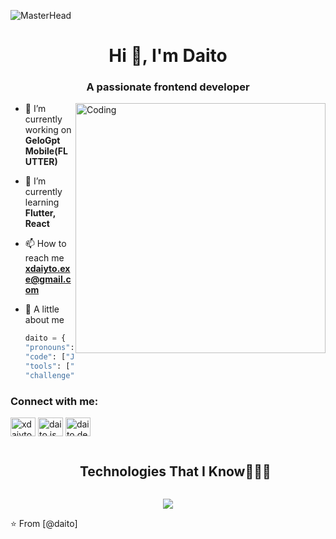 ![MasterHead](https://cdn.discordapp.com/attachments/1065143032510423140/1225528070937514135/wallpaperflare.com_wallpaper1.jpg?ex=662174f5&is=660efff5&hm=2e06c2012ab8d5bb1601cb6a90bf9a32b43b542efe2c8b80878a2081b6481a4b&)
<h1 align="center">Hi 👋, I'm Daito</h1>
<h3 align="center">A passionate frontend developer</h3>
<img align="right" alt="Coding" width="400" src="https://imgs.search.brave.com/efgnovRlIZrkcR_v4xrB-8hiLhrKRxcpivSX_tmIEks/rs:fit:860:0:0/g:ce/aHR0cHM6Ly9tZWRp/YTIuZ2lwaHkuY29t/L21lZGlhL3YxLlky/bGtQVGM1TUdJM05q/RXhaVE5yZG0xc01E/azRhM3BrZG1WbmVq/VjJkakkwY0RJek5I/SjFObW94Y1RSbWR6/QmpkbTk1TkNabGNE/MTJNVjluYVdaelgz/TmxZWEpqYUNaamRE/MW4vYkdnc2M1bVdv/cnlmZ0tCeDF1L2dp/cGh5LmdpZg.gif">

- 🔭 I’m currently working on **GeloGpt Mobile(FLUTTER)**

- 🌱 I’m currently learning **Flutter, React**

- 📫 How to reach me **xdaiyto.exe@gmail.com**

- 💬 A little about me 
  ```python
  daito = {
  "pronouns": ["he", "him"],
  "code": ["Java", "Flutter", "Python", "JavaScript", "C#", "Dart"],
  "tools": ["GitHub", "Android Studio", "Visual Studio", "Unity"],
  "challenge": "I am Learning Flutter"}

<h3 align="left">Connect with me:</h3>
<p align="left">
<a href="https://twitter.com/xdaiyto" target="blank"><img align="center" src="https://raw.githubusercontent.com/rahuldkjain/github-profile-readme-generator/master/src/images/icons/Social/twitter.svg" alt="xdaiyto" height="30" width="40" /></a>
<a href="https://instagram.com/daito.js" target="blank"><img align="center" src="https://raw.githubusercontent.com/rahuldkjain/github-profile-readme-generator/master/src/images/icons/Social/instagram.svg" alt="daito.js" height="30" width="40" /></a>
<a href="https://discord.gg/daito.dev" target="blank"><img align="center" src="https://raw.githubusercontent.com/rahuldkjain/github-profile-readme-generator/master/src/images/icons/Social/discord.svg" alt="daito.dev" height="30" width="40" /></a>
</p>


<!--h1 without bottom border-->
<div id="user-content-toc">
  <ul align="center">
    <summary><h2 style="display: inline-block">Technologies That I Know👨🏻‍💻</h2></summary>
  </ul>
</div>
<!--tech stack icons-->
<p align="center">
  <a href="https://skillicons.dev">
    <img src="https://skillicons.dev/icons?i=androidstudio,bitbucket,cs,dart,discord,bots,discordjs,figma,firebase,flutter,git,github,java,js,mysql,nodejs,npm,postman,react,sublime,unity,unreal&perline=14" />
  </a>
</p>

⭐️ From [@daito]
